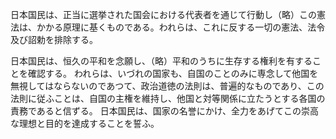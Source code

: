 日本国民は、正当に選挙された国会における代表者を通じて行動し（略）この憲法は、かかる原理に基くものである。われらは、これに反する一切の憲法、法令及び詔勅を排除する。

日本国民は、恒久の平和を念願し、（略）平和のうちに生存する権利を有することを確認する。
われらは、いづれの国家も、自国のことのみに専念して他国を無視してはならないのであつて、政治道徳の法則は、普遍的なものであり、この法則に従ふことは、自国の主権を維持し、他国と対等関係に立たうとする各国の責務であると信ずる。
日本国民は、国家の名誉にかけ、全力をあげてこの崇高な理想と目的を達成することを誓ふ。